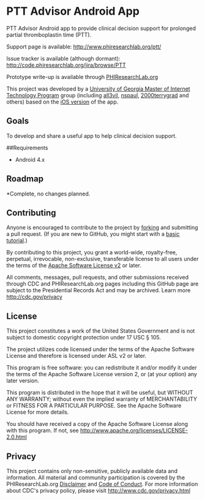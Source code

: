 PTT Advisor Android App
=================

PTT Advisor Android app to provide clinical decision support for prolonged partial thromboplastin time (PTT).

Support page is available: http://www.phiresearchlab.org/ptt/

Issue tracker is available (although dormant): http://code.phiresearchlab.org/jira/browse/PTT

Prototype write-up is available through [PHIResearchLab.org](http://phiresearchlab.org/index.php?option=com_content&view=article&id=74:prolonged-ptt-advisor-for-iphone&catid=1:prototypes&Itemid=3)

This project was developed by a [University of Georgia Master of Internet Technology Program](http://www.terry.uga.edu/mit) group (including [all3vil](https://github.com/all3vil), [nspaul](https://github.com/nspaul), [2000terrygrad](https://github.com/2000terrygrad) and others) based on the [iOS version](https://github.com/informaticslab/ptt-advisor) of the app.

## Goals
To develop and share a useful app to help clinical decision support.

##Requirements
* Android 4.x 

## Roadmap
*Complete, no changes planned.

## Contributing
Anyone is encouraged to contribute to the project by [forking](https://help.github.com/articles/fork-a-repo) and submitting a pull request. (If you are new to GitHub, you might start with a [basic tutorial](https://help.github.com/articles/set-up-git).) 

By contributing to this project, you grant a world-wide, royalty-free, perpetual, irrevocable, non-exclusive, transferable license to all users under the terms of the [Apache Software License v2](http://www.apache.org/licenses/LICENSE-2.0.html) or later.

All comments, messages, pull requests, and other submissions received through CDC and PHIResearchLab.org pages including this GitHub page are subject to the Presidential Records Act and may be archived. Learn more http://cdc.gov/privacy

## License

This project constitutes a work of the United States Government and is not subject to domestic copyright protection under 17 USC § 105.

The project utilizes code licensed under the terms of the Apache Software License and therefore is licensed under ASL v2 or later.

This program is free software: you can redistribute it and/or modify it under the terms of the Apache Software License version 2, or (at your option) any later version.

This program is distributed in the hope that it will be useful, but WITHOUT ANY WARRANTY; without even the implied warranty of MERCHANTABILITY or FITNESS FOR A PARTICULAR PURPOSE. See the Apache Software License for more details.

You should have received a copy of the Apache Software License along with this program. If not, see http://www.apache.org/licenses/LICENSE-2.0.html

## Privacy

This project contains only non-sensitive, publicly available data and information. All material and community participation is covered by the PHIResearchLab.org [Disclaimer](http://www.phiresearchlab.org/index.php?option=com_content&view=article&id=26&Itemid=15) and [Code of Conduct](http://www.phiresearchlab.org/index.php?option=com_content&view=article&id=27&Itemid=19). For more information about CDC's privacy policy, please visit http://www.cdc.gov/privacy.html


